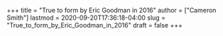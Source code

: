 +++
title = "True to form by Eric Goodman in 2016"
author = ["Cameron Smith"]
lastmod = 2020-09-20T17:36:18-04:00
slug = "True_to_form_by_Eric_Goodman_in_2016"
draft = false
+++
